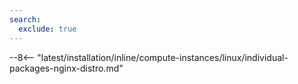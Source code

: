 ```yaml
---
search:
  exclude: true
---
```


[img-wl-console-users]:             ../../../../images/check-user-no-2fa.png
[wallarm-status-instr]:             ../../../../admin-en/configure-statistics-service.md
[memory-instr]:                     ../../../../admin-en/configuration-guides/allocate-resources-for-node.md
[waf-directives-instr]:             ../../../../admin-en/configure-parameters-en.md
[ptrav-attack-docs]:                ../../../../attacks-vulns-list.md#path-traversal
[attacks-in-ui-image]:           ../../../../images/admin-guides/test-attacks-quickstart.png
[waf-mode-instr]:                   ../../../../admin-en/configure-wallarm-mode.md
[logging-instr]:                    ../../../../admin-en/configure-logging.md
[proxy-balancer-instr]:             ../../../../admin-en/using-proxy-or-balancer-en.md
[process-time-limit-instr]:         ../../../../admin-en/configure-parameters-en.md#wallarm_process_time_limit
[configure-selinux-instr]:          ../../../../admin-en/configure-selinux.md
[configure-proxy-balancer-instr]:   ../../../../admin-en/configuration-guides/access-to-wallarm-api-via-proxy.md
[update-instr]:                     ../../../../updating-migrating/nginx-modules.md
[install-postanalytics-docs]:        ../../../../../admin-en/installation-postanalytics-en/
[versioning-policy]:               ../../../../updating-migrating/versioning-policy.md#version-list
[dynamic-dns-resolution-nginx]:     ../../../../admin-en/configure-dynamic-dns-resolution-nginx.md
[ip-lists-docs]:                    ../../../../user-guides/ip-lists/overview.md
[install-postanalytics-instr]:      ../../../../admin-en/installation-postanalytics-en.md
[img-node-with-several-instances]:  ../../../../images/user-guides/nodes/wallarm-node-with-two-instances.png
[img-create-wallarm-node]:      ../../../../images/user-guides/nodes/create-cloud-node.png
[nginx-custom]:                 ../../../custom/custom-nginx-version.md
[node-token]:                       ../../../../quickstart.md#deploy-the-wallarm-filtering-node
[api-token]:                        ../../../../user-guides/settings/api-tokens.md
[wallarm-token-types]:              ../../../../user-guides/nodes/nodes.md#api-and-node-tokens-for-node-creation
[platform]:                         ../../../../installation/supported-deployment-options.md
[img-grouped-nodes]:                ../../../../images/user-guides/nodes/grouped-nodes.png

--8<-- "latest/installation/inline/compute-instances/linux/individual-packages-nginx-distro.md"
